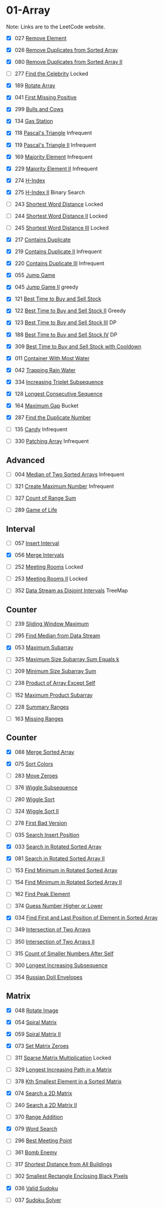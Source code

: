 # 01-Array
Note: Links are to the LeetCode website.

- [x] 027 [Remove Element](https://leetcode.com/problems/remove-element/)

- [x] 026 [Remove Duplicates from Sorted Array](https://leetcode.com/problems/remove-duplicates-from-sorted-array/description/)

- [x] 080 [Remove Duplicates from Sorted Array II](https://leetcode.com/problems/remove-duplicates-from-sorted-array-ii/description/)

- [ ] 277 [Find the Celebrity](https://leetcode.com/problems/find-the-celebrity/description/) Locked

- [x] 189 [Rotate Array](https://leetcode.com/problems/rotate-array/description/)

- [x] 041 [First Missing Positive](https://leetcode.com/problems/first-missing-positive/description/)

- [x] 299 [Bulls and Cows](https://leetcode.com/problems/bulls-and-cows/)

- [x] 134 [Gas Station](https://leetcode.com/problems/gas-station/description/)

- [x] 118 [Pascal's Triangle](https://leetcode.com/problems/pascals-triangle/description/) Infrequent

- [x] 119 [Pascal's Triangle II](https://leetcode.com/problems/pascals-triangle-ii/description/) Infrequent

- [x] 169 [Majority Element](https://leetcode.com/problems/majority-element/description/) Infrequent

- [X] 229 [Majority Element II](https://leetcode.com/problems/majority-element-ii/description/) Infrequent

- [x] 274 [H-Index](https://leetcode.com/problems/h-index/description/)

- [x] 275 [H-Index II](https://leetcode.com/problems/h-index-ii/description/) Binary Search

- [ ] 243 [Shortest Word Distance](https://leetcode.com/problems/shortest-word-distance/description/) Locked

- [ ] 244 [Shortest Word Distance II](https://leetcode.com/problems/shortest-word-distance-ii/description/) Locked

- [ ] 245 [Shortest Word Distance III](https://leetcode.com/problems/shortest-word-distance-iii/description/) Locked

- [x] 217 [Contains Duplicate](https://leetcode.com/problems/contains-duplicate/description/)

- [x] 219 [Contains Duplicate II](https://leetcode.com/problems/contains-duplicate-ii/description/) Infrequent

- [x] 220 [Contains Duplicate III](https://leetcode.com/problems/contains-duplicate-iii/description/) Infrequent

- [x] 055 [Jump Game](https://leetcode.com/problems/jump-game/description/)

- [x] 045 [Jump Game II](https://leetcode.com/problems/jump-game-ii/description/) greedy

- [x] 121 [Best Time to Buy and Sell Stock](https://leetcode.com/problems/best-time-to-buy-and-sell-stock/description/)

- [x] 122 [Best Time to Buy and Sell Stock II](https://leetcode.com/problems/best-time-to-buy-and-sell-stock-ii/description/) Greedy

- [x] 123 [Best Time to Buy and Sell Stock III](https://leetcode.com/problems/best-time-to-buy-and-sell-stock-iii/description/) DP

- [x] 188 [Best Time to Buy and Sell Stock IV](https://leetcode.com/problems/best-time-to-buy-and-sell-stock-iv/description/) DP

- [x] 309 [Best Time to Buy and Sell Stock with Cooldown](https://leetcode.com/problems/best-time-to-buy-and-sell-stock-with-cooldown/description/)

- [x] 011 [Container With Most Water](https://leetcode.com/problems/container-with-most-water/description/)

- [x] 042 [Trapping Rain Water](https://leetcode.com/problems/trapping-rain-water/description/)

- [x] 334 [Increasing Triplet Subsequence](https://leetcode.com/problems/increasing-triplet-subsequence/description/)

- [x] 128 [Longest Consecutive Sequence](https://leetcode.com/problems/longest-consecutive-sequence/description/)

- [x] 164 [Maximum Gap](https://leetcode.com/problems/maximum-gap/description/) Bucket

- [x] 287 [Find the Duplicate Number](https://leetcode.com/problems/find-the-duplicate-number/description/)

- [ ] 135 [Candy](https://leetcode.com/problems/candy/description/) Infrequent

- [ ] 330 [Patching Array](https://leetcode.com/problems/patching-array/description/) Infrequent

## Advanced

- [ ] 004 [Median of Two Sorted Arrays](https://leetcode.com/problems/median-of-two-sorted-arrays/description/) Infrequent

- [ ] 321 [Create Maximum Number](https://leetcode.com/problems/create-maximum-number/description/) Infrequent

- [ ] 327 [Count of Range Sum](https://leetcode.com/problems/count-of-range-sum/description/)

- [ ] 289 [Game of Life](https://leetcode.com/problems/game-of-life/description/)

## Interval

- [ ] 057 [Insert Interval](https://leetcode.com/problems/insert-interval/description/)

- [x] 056 [Merge Intervals](https://leetcode.com/problems/merge-intervals/description/)

- [ ] 252 [Meeting Rooms](https://leetcode.com/problems/meeting-rooms/description/) Locked

- [ ] 253 [Meeting Rooms II](https://leetcode.com/problems/meeting-rooms-ii/description/) Locked

- [ ] 352 [Data Stream as Disjoint Intervals](https://leetcode.com/problems/data-stream-as-disjoint-intervals/description/) TreeMap

## Counter

- [ ] 239 [Sliding Window Maximum](https://leetcode.com/problems/sliding-window-maximum/description/)

- [ ] 295 [Find Median from Data Stream](https://leetcode.com/problems/find-median-from-data-stream/description/)

- [x] 053 [Maximum Subarray](https://leetcode.com/problems/maximum-subarray/description/)

- [ ] 325 [Maximum Size Subarray Sum Equals k](https://leetcode.com/problems/maximum-size-subarray-sum-equals-k/)

- [ ] 209 [Minimum Size Subarray Sum](https://leetcode.com/problems/minimum-size-subarray-sum/description/)

- [ ] 238 [Product of Array Except Self](https://leetcode.com/problems/product-of-array-except-self/description/)

- [ ] 152 [Maximum Product Subarray](https://leetcode.com/problems/maximum-product-subarray/description/)

- [ ] 228 [Summary Ranges](https://leetcode.com/problems/summary-ranges/description/)

- [ ] 163 [Missing Ranges](https://leetcode.com/problems/missing-ranges/description/)

## Counter

- [x] 088 [Merge Sorted Array](https://leetcode.com/problems/merge-sorted-array/description/)

- [x] 075 [Sort Colors](https://leetcode.com/problems/sort-colors/description/)

- [ ] 283 [Move Zeroes](https://leetcode.com/problems/move-zeroes/description/)

- [ ] 376 [Wiggle Subsequence](https://leetcode.com/problems/wiggle-subsequence/description/)

- [ ] 280 [Wiggle Sort](https://leetcode.com/problems/wiggle-sort/description/)

- [ ] 324 [Wiggle Sort II](https://leetcode.com/problems/wiggle-sort-ii/description/)

- [ ] 278 [First Bad Version](https://leetcode.com/problems/first-bad-version/description/)

- [ ] 035 [Search Insert Position](https://leetcode.com/problems/search-insert-position/description/)

- [x] 033 [Search in Rotated Sorted Array](https://leetcode.com/problems/search-in-rotated-sorted-array/description/)

- [x] 081 [Search in Rotated Sorted Array II](https://leetcode.com/problems/search-in-rotated-sorted-array-ii/description/)

- [ ] 153 [Find Minimum in Rotated Sorted Array](https://leetcode.com/problems/find-minimum-in-rotated-sorted-array/description/)

- [ ] 154 [Find Minimum in Rotated Sorted Array II](https://leetcode.com/problems/find-minimum-in-rotated-sorted-array-ii/description/)

- [ ] 162 [Find Peak Element](https://leetcode.com/problems/find-peak-element/description/)

- [ ] 374 [Guess Number Higher or Lower](https://leetcode.com/problems/guess-number-higher-or-lower/)

- [x] 034 [Find First and Last Position of Element in Sorted Array](https://leetcode.com/problems/find-first-and-last-position-of-element-in-sorted-array/description/)

- [ ] 349 [Intersection of Two Arrays](https://leetcode.com/problems/intersection-of-two-arrays/description/)

- [ ] 350 [Intersection of Two Arrays II](https://leetcode.com/problems/intersection-of-two-arrays-ii/description/)

- [ ] 315 [Count of Smaller Numbers After Self](https://leetcode.com/problems/count-of-smaller-numbers-after-self/description/)

- [ ] 300 [Longest Increasing Subsequence](https://leetcode.com/problems/longest-increasing-subsequence/description/)

- [ ] 354 [Russian Doll Envelopes](https://leetcode.com/problems/russian-doll-envelopes/description/)

## Matrix

- [x] 048 [Rotate Image](https://leetcode.com/problems/rotate-image/description/)

- [x] 054 [Spiral Matrix](https://leetcode.com/problems/spiral-matrix/description/)

- [x] 059 [Spiral Matrix II](https://leetcode.com/problems/spiral-matrix-ii/description/)

- [x] 073 [Set Matrix Zeroes](https://leetcode.com/problems/set-matrix-zeroes/description/)

- [ ] 311 [Sparse Matrix Multiplication](https://leetcode.com/problems/sparse-matrix-multiplication/description/) Locked

- [ ] 329 [Longest Increasing Path in a Matrix](https://leetcode.com/problems/longest-increasing-path-in-a-matrix/description/)

- [ ] 378 [Kth Smallest Element in a Sorted Matrix](https://leetcode.com/problems/kth-smallest-element-in-a-sorted-matrix/description/)

- [x] 074 [Search a 2D Matrix](https://leetcode.com/problems/search-a-2d-matrix/description/)

- [ ] 240 [Search a 2D Matrix II](https://leetcode.com/problems/search-a-2d-matrix-ii/description/)

- [ ] 370 [Range Addition](https://leetcode.com/problems/range-addition/description/)

- [x] 079 [Word Search](https://leetcode.com/problems/word-search/description/)

- [ ] 296 [Best Meeting Point](https://leetcode.com/problems/best-meeting-point/description/)

- [ ] 361 [Bomb Enemy](https://leetcode.com/problems/bomb-enemy/description/)

- [ ] 317 [Shortest Distance from All Buildings](https://leetcode.com/problems/shortest-distance-from-all-buildings/description/)

- [ ] 302 [Smallest Rectangle Enclosing Black Pixels](https://leetcode.com/problems/smallest-rectangle-enclosing-black-pixels/description/)

- [x] 036 [Valid Sudoku](https://leetcode.com/problems/valid-sudoku/description/)

- [ ] 037 [Sudoku Solver](https://leetcode.com/problems/sudoku-solver/description/)